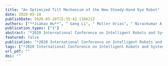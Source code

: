 ```yaml
---
title: "An Optimized Tilt Mechanism of the New Steady-Hand Eye Robot"
date: 2020-05-20
publishDate: 2020-05-20T15:35:42.116621Z
authors: ["**Jiahao Wu**", " Gang Li", " Muller Urias", " Niravkumar A. Patel", " Yunhui Liu", " Peter Gehlbach", " Russell H. Taylor", " Ioan I Iordachita"]
publication_types: ["1"]
abstract: "*2020 International Conference on Intelligent Robots and Systems(IROS)*, submitted"
featured: false
publication: "*2020 International Conference on Intelligent Robots and Systems(IROS)*"
tags: ["*2020 International Conference on Intelligent Robots and Systems(IROS)*"]
url_pdf: ""
doi: ""
---
```

